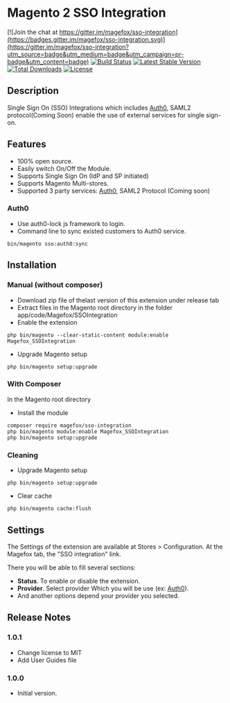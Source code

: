 # Magento 2 SSO Integration
[![Join the chat at https://gitter.im/magefox/sso-integration](https://badges.gitter.im/magefox/sso-integration.svg)](https://gitter.im/magefox/sso-integration?utm_source=badge&utm_medium=badge&utm_campaign=pr-badge&utm_content=badge)
[![Build Status](https://img.shields.io/travis/magefox/sso-integration.svg?style=flat)](https://travis-ci.org/magefox/sso-integration)
[![Latest Stable Version](https://poser.pugx.org/magefox/sso-integration/v/stable)](https://packagist.org/packages/magefox/sso-integration)
[![Total Downloads](https://poser.pugx.org/magefox/sso-integration/downloads)](https://packagist.org/packages/magefox/sso-integration)
[![License](https://poser.pugx.org/magefox/sso-integration/license)](https://packagist.org/packages/magefox/sso-integration)
## Description
Single Sign On (SSO) Integrations which includes [Auth0](https://auth0.com), SAML2 protocol(Coming Soon) enable the use of external services for single sign-on.
<!--- [Try Demo](http://demo.magefox.com) --->

## Features
- 100% open source.
- Easily switch On/Off the Module.
- Supports Single Sign On (IdP and SP initiated)
- Supports Magento Multi-stores.
- Supported 3 party services: [Auth0](https://auth0.com), SAML2 Protocol (Coming soon)

### Auth0
- Use auth0-lock js framework to login.
- Command line to sync existed customers to Auth0 service.
```
bin/magento sso:auth0:sync
```

## Installation
### Manual (without composer)
- Download zip file of thelast version of this extension under release tab
- Extract files in the Magento root directory in the folder app/code/Magefox/SSOIntegration
- Enable the extension
```
php bin/magento --clear-static-content module:enable Magefox_SSOIntegration
```
- Upgrade Magento setup
```
php bin/magento setup:upgrade
```

### With Composer
In the Magento root directory
- Install the module
```
composer require magefox/sso-integration
php bin/magento module:enable Magefox_SSOIntegration 
php bin/magento setup:upgrade
```

### Cleaning
- Upgrade Magento setup
```
php bin/magento setup:upgrade
```
- Clear cache
```
php bin/magento cache:flush
```

## Settings
The Settings of the extension are available at Stores > Configuration. At the Magefox tab, the "SSO integration" link.

There you will be able to fill several sections:
- **Status**. To enable or disable the extension.
- **Provider**. Select provider Which you will be use (ex: [Auth0](https://auth0.com)).
- And another options depend your provider you selected.  

## Release Notes
### 1.0.1
* Change license to MIT
* Add User Guides file
### 1.0.0
* Initial version.
